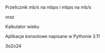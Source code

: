 Przelicznik mb/s na mbps i mbps na mb/s

oraz

Kalkulator wieku

Aplikacje konsolowe napisane w Pythonie 3.11

3o2o24
